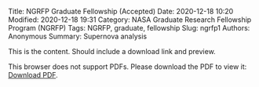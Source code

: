 Title: NGRFP Graduate Fellowship (Accepted)
Date: 2020-12-18 10:20
Modified: 2020-12-18 19:31
Category: NASA Graduate Research Fellowship Program (NGRFP)
Tags: NGRFP, graduate, fellowship
Slug: ngrfp1
Authors: Anonymous
Summary: Supernova analysis

This is the content. Should include a download link and preview.


<object data="https://www.dropbox.com/s/v3qzvblv2s2j3ke/NHFP_Previous_and_Future_Research.pdf?raw=1" type="application/pdf" width="700px" height="800px">
        <p>This browser does not support PDFs. Please download the PDF to view it: <a href="https://www.dropbox.com/s/v3qzvblv2s2j3ke/NHFP_Previous_and_Future_Research.pdf?raw=1">Download PDF</a>.</p>
</object>